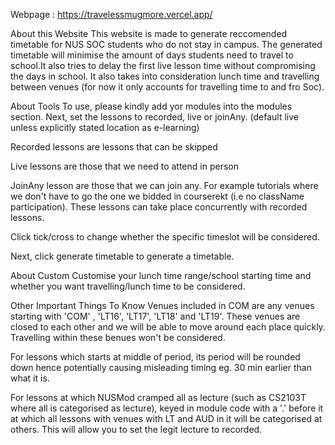 Webpage : https://travelessmugmore.vercel.app/


About this Website
This website is made to generate reccomended timetable for NUS SOC students who do not stay in campus. The generated timetable will minimise the amount of days students need to travel to school.It also tries to delay the first live lesson time without compromising the days in school. It also takes into consideration lunch time and travelling between venues (for now it only accounts for travelling time to and fro Soc).




About Tools
To use, please kindly add yor modules into the modules section. Next, set the lessons to recorded, live or joinAny. (default live unless explicitly stated location as e-learning)

Recorded lessons are lessons that can be skipped

Live lessons are those that we need to attend in person

JoinAny lesson are those that we can join any. For example tutorials where we don't have to go the one we bidded in courserekt (i.e no className participation). These lessons can take place concurrently with recorded lessons.

Click tick/cross to change whether the specific timeslot will be considered.

Next, click generate timetable to generate a timetable.




About Custom
Customise your lunch time range/school starting time and whether you want travelling/lunch time to be considered.




Other Important Things To Know
Venues included in COM are any venues starting with 'COM' , 'LT16', 'LT17', 'LT18' and 'LT19'. These venues are closed to each other and we will be able to move around each place quickly. Travelling within these benues won't be considered.

For lessons which starts at middle of period, its period will be rounded down hence potentially causing misleading timing eg. 30 min earlier than what it is.

For lessons at which NUSMod cramped all as lecture (such as CS2103T where all is categorised as lecture), keyed in module code with a '.' before it at which all lessons with venues with LT and AUD in it will be categorised at others. This will allow you to set the legit lecture to recorded.
